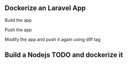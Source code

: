 ## Dockerize an Laravel App

Build the app

Push the app

Modify the app and push it again using diff tag

## Build a Nodejs TODO and dockerize it